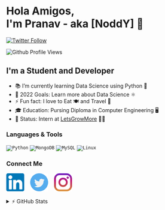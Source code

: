 # Hola Amigos,<br> I'm Pranav - aka [NoddY] 👋 

[![Twitter Follow](https://img.shields.io/twitter/follow/pranavdhawale19?color=1DA1F2&logo=twitter&style=for-the-badge)](https://twitter.com/intent/follow?original_referer=https%3A%2F%2Fgithub.com%2Fpranavdhawale19&screen_name=pranavdhawale19)

![Github Profile Views](https://komarev.com/ghpvc/?username=pranavdhawale&color=181717&style=flat-square&label=Profile+Views)

## I'm a Student and Developer

- 📚 I’m currently learning Data Science using Python 🐍
- 🥅 2022 Goals: Learn more about Data Science ⚛️
- ⚡ Fun fact: I love to Eat 🍽️ and Travel 🧳
- 🎓 Education: Pursing Diploma in Computer Engineering 🖥️
- 💼 Status: Intern at [LetsGrowMore](https://letsgrowmore.in/) 🧑‍💻


### Languages & Tools
<code><img alt="Python" height="24px" src="https://cdn.jsdelivr.net/gh/devicons/devicon/icons/python/python-original.svg" /></code>
<code><img alt="MongoDB" height="24px" src="https://cdn.jsdelivr.net/gh/devicons/devicon/icons/mongodb/mongodb-original.svg" /></code>
<code><img alt="MySQL" height="24px" src="https://cdn.jsdelivr.net/gh/devicons/devicon/icons/mysql/mysql-original.svg" /></code>
<code><img alt="Linux" height="24px" src="https://cdn.jsdelivr.net/gh/devicons/devicon/icons/linux/linux-original.svg" /></code>
 

### Connect Me
[![LinkedIn](./img/linkedin.svg)](https://www.linkedin.com/in/pranav-dhawale-324452212/)
&nbsp;&nbsp;
[![Twitter](./img/twitter.svg)](https://twitter.com/pranavdhawale19)
&nbsp;&nbsp;
[![Instagram](./img/instagram.svg)](https://www.instagram.com/pranav_dhawale_19/)

<details>
<summary>⚡ GitHub Stats</summary>

![Pranav's GitHub stats](https://github-readme-stats.pranavdhawale.vercel.app/api?username=pranavdhawale&custom_title=pranavdhawale's%20Github%20Stats&hide=issues,contribs&count_private=true&show_icons=true&include_all_commits=true&hide_border=true&bg_color=000000&title_color=443cab&text_color=ffffff&icon_color=fbff0f&show_icons=true)

![Pranav's Top Langs](https://github-readme-stats.pranavdhawale.vercel.app/api/top-langs/?username=pranavdhawale&layout=compact&hide_border=true&bg_color=000000&title_color=443cab&text_color=ffffff&icon_color=fbff0f&show_icons=true)

</details>